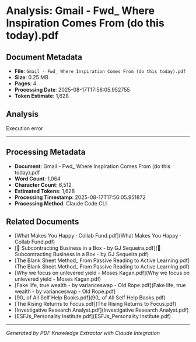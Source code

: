 # Analysis: Gmail - Fwd_ Where Inspiration Comes From (do this today).pdf

## Document Metadata
- **File**: `Gmail - Fwd_ Where Inspiration Comes From (do this today).pdf`
- **Size**: 0.25 MB
- **Pages**: 4
- **Processing Date**: 2025-08-17T17:56:05.952755
- **Token Estimate**: 1,628

## Analysis

Execution error

---

## Processing Metadata
- **Document**: Gmail - Fwd_ Where Inspiration Comes From (do this today).pdf
- **Word Count**: 1,064
- **Character Count**: 6,512
- **Estimated Tokens**: 1,628
- **Processing Timestamp**: 2025-08-17T17:56:05.951872
- **Processing Method**: Claude Code CLI

## Related Documents

- [What Makes You Happy · Collab Fund.pdf](What Makes You Happy · Collab Fund.pdf)
- [💼 Subcontracting Business in a Box - by GJ Sequeira.pdf](💼 Subcontracting Business in a Box - by GJ Sequeira.pdf)
- [The Blank Sheet Method_ From Passive Reading to Active Learning.pdf](The Blank Sheet Method_ From Passive Reading to Active Learning.pdf)
- [Why we focus on unlevered yield - Moses Kagan.pdf](Why we focus on unlevered yield - Moses Kagan.pdf)
- [Fake life, true wealth - by varianceswap - Old Rope.pdf](Fake life, true wealth - by varianceswap - Old Rope.pdf)
- [90_ of All Self Help Books.pdf](90_ of All Self Help Books.pdf)
- [The Rising Returns to Focus.pdf](The Rising Returns to Focus.pdf)
- [Investigative Research Analyst.pdf](Investigative Research Analyst.pdf)
- [ESFJs_Personality Institute.pdf](ESFJs_Personality Institute.pdf)

---
*Generated by PDF Knowledge Extractor with Claude Integration*